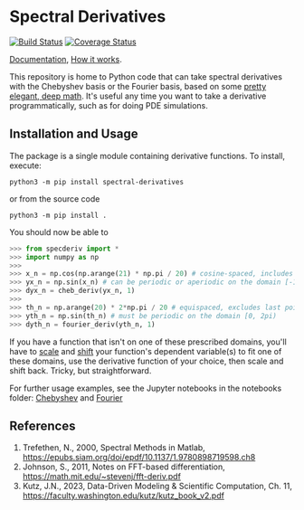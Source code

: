 # Spectral Derivatives
[![Build Status](https://github.com/pavelkomarov/spectral-derivatives/actions/workflows/build.yml/badge.svg)](https://github.com/pavelkomarov/spectral-derivatives/actions)
[![Coverage Status](https://coveralls.io/repos/github/pavelkomarov/spectral-derivatives/badge.svg?branch=main)](https://coveralls.io/github/pavelkomarov/spectral-derivatives?branch=main)

[Documentation](https://pavelkomarov.com/spectral-derivatives/specderiv.html), [How it works](https://pavelkomarov.com/spectral-derivatives/math.pdf).

This repository is home to Python code that can take spectral derivatives with the Chebyshev basis or the Fourier basis, based on some [pretty elegant, deep math](https://pavelkomarov.com/spectral-derivatives/math.pdf). It's useful any time you want to take a derivative programmatically, such as for doing PDE simulations.

## Installation and Usage
The package is a single module containing derivative functions. To install, execute:
```shell
python3 -m pip install spectral-derivatives
```
or from the source code
```shell
python3 -m pip install .
```
You should now be able to
```python
>>> from specderiv import *
>>> import numpy as np
>>>
>>> x_n = np.cos(np.arange(21) * np.pi / 20) # cosine-spaced, includes last point
>>> yx_n = np.sin(x_n) # can be periodic or aperiodic on the domain [-1, 1]
>>> dyx_n = cheb_deriv(yx_n, 1)
>>>
>>> th_n = np.arange(20) * 2*np.pi / 20 # equispaced, excludes last point
>>> yth_n = np.sin(th_n) # must be periodic on the domain [0, 2pi)
>>> dyth_n = fourier_deriv(yth_n, 1)
```
If you have a function that isn't on one of these prescribed domains, you'll have to [scale](https://www.khanacademy.org/math/algebra2/x2ec2f6f830c9fb89:transformations/x2ec2f6f830c9fb89:scale/v/scaling-functions-intro) and [shift](https://www.khanacademy.org/math/algebra2/x2ec2f6f830c9fb89:transformations/x2ec2f6f830c9fb89:shift/v/shifting-functions-intro) your function's dependent variable(s) to fit one of these domains, use the derivative function of your choice, then scale and shift back. Tricky, but straightforward.

For further usage examples, see the Jupyter notebooks in the notebooks folder: [Chebyshev](https://github.com/pavelkomarov/spectral-derivatives/blob/main/notebooks/chebyshev.ipynb) and [Fourier](https://github.com/pavelkomarov/spectral-derivatives/blob/main/notebooks/fourier.ipynb)

## References

1. Trefethen, N., 2000, Spectral Methods in Matlab, https://epubs.siam.org/doi/epdf/10.1137/1.9780898719598.ch8
2. Johnson, S., 2011, Notes on FFT-based differentiation, https://math.mit.edu/~stevenj/fft-deriv.pdf
3. Kutz, J.N., 2023, Data-Driven Modeling & Scientific Computation, Ch. 11, https://faculty.washington.edu/kutz/kutz_book_v2.pdf